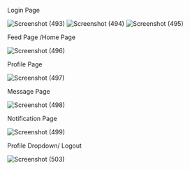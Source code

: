 Login Page

![Screenshot (493)](https://github.com/user-attachments/assets/f84b7f18-22d1-4840-9699-9fc3ff8c6359)
![Screenshot (494)](https://github.com/user-attachments/assets/b88bfced-5964-40a1-8a55-c9299bc53a97)
![Screenshot (495)](https://github.com/user-attachments/assets/690354ec-207f-4a74-85ca-6d5ec36250cc)

Feed Page /Home Page

![Screenshot (496)](https://github.com/user-attachments/assets/7207eab5-7bd8-4808-93f5-701813a81534)

Profile Page

![Screenshot (497)](https://github.com/user-attachments/assets/ed3e747b-a560-4b86-818b-64e13c8d8a52)

Message Page

![Screenshot (498)](https://github.com/user-attachments/assets/17568d29-ac0f-45a7-aceb-25116de9d3fb)

Notification Page

![Screenshot (499)](https://github.com/user-attachments/assets/018ee82e-8147-4849-951a-f7b8df40e5aa)

Profile Dropdown/ Logout 

![Screenshot (503)](https://github.com/user-attachments/assets/18c85967-8664-4637-bc8e-6ae0608568cb)
